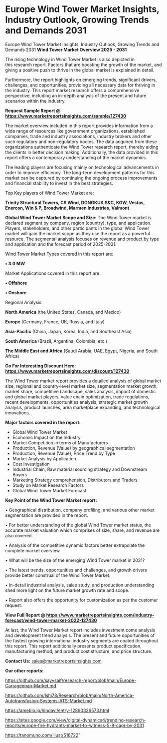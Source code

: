 # Europe Wind Tower Market Insights, Industry Outlook, Growing Trends and Demands 2031
Europe Wind Tower Market Insights, Industry Outlook, Growing Trends and Demands 2031
<Strong> Wind Tower Market Overview 2025 - 2031</strong>

The rising technology in Wind Tower Market is also depicted in this research report. Factors that are boosting the growth of the market, and giving a positive push to thrive in the global market is explained in detail.

Furthermore, the report highlights on emerging trends, significant drivers, challenges, and opportunities, providing all necessary data for thriving in the industry. This report market research offers a comprehensive perspective, including an in-depth analysis of the present and future scenarios within the industry.

<strong>Request Sample Report @ <a href=https://www.marketreportsinsights.com/sample/127430>https://www.marketreportsinsights.com/sample/127430</a></strong>

The market overview included in this report provides information from a wide range of resources like government organizations, established companies, trade and industry associations, industry brokers and other such regulatory and non-regulatory bodies. The data acquired from these organizations authenticate the Wind Tower research report, thereby aiding the clients in better decision making. Additionally, the data provided in this report offers a contemporary understanding of the market dynamics.

The leading players are focusing mainly on technological advancements in order to improve efficiency. The long-term development patterns for this market can be captured by continuing the ongoing process improvements and financial stability to invest in the best strategies.

Top Key players of Wind Tower Market are:

<strong>Trinity Structural Towers, CS Wind, DONGKUK S&C, KGW, Vestas, Enercon, Win & P, Broadwind, Marmen Industries, Valmont</strong>

<strong><b>Global Wind Tower Market Scope and Size:</b></strong>
The Wind Tower market is declared segment by company, region (country), type, and application. Players, stakeholders, and other participants in the global Wind Tower market will gain the market scope as they use the report as a powerful resource. The segmental analysis focuses on revenue and product by type and application and the forecast period of 2025-2031.

Wind Tower Market Types covered in this report are:

<strong>• 3.0 MW</strong>

Market Applications covered in this report are:

<strong>• Offshore

• Onshore</strong> 

Regional Analysis

<strong>North America</strong> (the United States, Canada, and Mexico)

<strong>Europe</strong> (Germany, France, UK, Russia, and Italy)

<strong>Asia-Pacific</strong> (China, Japan, Korea, India, and Southeast Asia)

<strong>South America</strong> (Brazil, Argentina, Colombia, etc.)

<strong>The Middle East and Africa</strong> (Saudi Arabia, UAE, Egypt, Nigeria, and South Africa)

<strong>Go For Interesting Discount Here: <a href=https://www.marketreportsinsights.com/discount/127430>https://www.marketreportsinsights.com/discount/127430</a></strong>

The Wind Tower market report provides a detailed analysis of global market size, regional and country-level market size, segmentation market growth, market share, competitive Landscape, sales analysis, impact of domestic and global market players, value chain optimization, trade regulations, recent developments, opportunities analysis, strategic market growth analysis, product launches, area marketplace expanding, and technological innovations.

<strong><b>Major factors covered in the report:</b></strong>
<ul>
  <li>Global Wind Tower Market </li>
  <li>Economic Impact on the Industry</li>
  <li>Market Competition in terms of Manufacturers</li>
  <li>Production, Revenue (Value) by geographical segmentation</li>
  <li>Production, Revenue (Value), Price Trend by Type</li>
  <li>Market Analysis by Application</li>
  <li>Cost Investigation</li>
  <li>Industrial Chain, Raw material sourcing strategy and Downstream Buyers</li>
  <li>Marketing Strategy comprehension, Distributors and Traders</li>
  <li>Study on Market Research Factors</li>
  <li>Global Wind Tower Market Forecast</li>
</ul>

<strong><b>Key Point of the Wind Tower Market report:</b></strong>

• Geographical distribution, company profiling, and various other market segmentation are provided in the report.

• For better understanding of the global Wind Tower market status, the accurate market valuation which comprises of size, share, and revenue are also covered.

• Analysis of the competitive dynamic factors better extrapolate the complete market overview

• What will be the size of the emerging Wind Tower market in 2031?

• The latest trends, opportunities and challenges, and growth drivers provide better construal of the Wind Tower Market.

• In-detail industrial analysis, sales study, and production understanding shed more light on the future market growth rate and scope.

• Report also offers the opportunity for customization as per the customer request.

<strong><b>View Full Report @ <a href=https://www.marketreportsinsights.com/industry-forecast/wind-tower-market-2022-127430>https://www.marketreportsinsights.com/industry-forecast/wind-tower-market-2022-127430</a></b></strong>


At last, the Wind Tower Market report includes investment come analysis and development trend analysis. The present and future opportunities of the fastest growing international industry segments are coated throughout this report. This report additionally presents product specification, manufacturing method, and product cost structure, and price structure.

<strong>Contact Us:</strong>
sales@marketreportsinsights.com

<strong>Our other reports:</strong>

<a href=https://github.com/sayysaif/research-report/blob/main/Europe-Carrageenan-Market.md>https://github.com/sayysaif/research-report/blob/main/Europe-Carrageenan-Market.md</a>

<a href=https://github.com/Ishi78/Research/blob/main/North-America-Autotransfusion-Systems-ATS-Market.md>https://github.com/Ishi78/Research/blob/main/North-America-Autotransfusion-Systems-ATS-Market.md</a>

<a href=https://ameblo.jp/hindavi/entry-12890326573.html>https://ameblo.jp/hindavi/entry-12890326573.html</a>

<a href=https://sites.google.com/view/digital-dynamics4/trending-research-reports/europe-fire-hydrants-market-to-witness-5-8-cagr-by-2031>https://sites.google.com/view/digital-dynamics4/trending-research-reports/europe-fire-hydrants-market-to-witness-5-8-cagr-by-2031</a>

<a href=https://tanomuno.com/illust/516722>https://tanomuno.com/illust/516722</a>"
